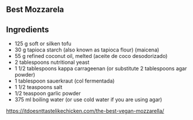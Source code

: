 ## Best Mozzarela

## Ingredients

* 125 g soft or silken tofu
* 30 g tapioca starch (also known as tapioca flour) (maicena)
* 55 g refined coconut oil, melted (aceite de coco desodorizado)
* 2 tablespoons nutritional yeast
* 1 1/2 tablespoons kappa carrageenan (or substitute 2 tablespoons agar powder)
* 1 tablespoon sauerkraut (col fermentada)
* 1 1/2 teaspoons salt
* 1/2 teaspoon garlic powder
* 375 ml boiling water (or use cold water if you are using agar)

https://itdoesnttastelikechicken.com/the-best-vegan-mozzarella/